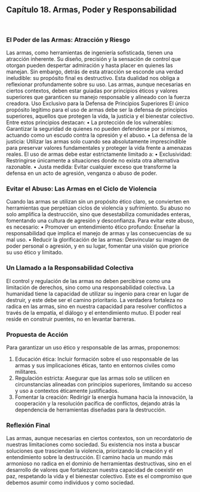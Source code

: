 ## Capítulo 18. Armas, Poder y Responsabilidad
 

### El Poder de las Armas: Atracción y Riesgo
Las armas, como herramientas de ingeniería sofisticada, tienen una atracción inherente. Su diseño, precisión y la sensación de control que otorgan pueden despertar admiración y hasta placer en quienes las manejan. Sin embargo, detrás de esta atracción se esconde una verdad ineludible: su propósito final es destructivo.
Esta dualidad nos obliga a reflexionar profundamente sobre su uso. Las armas, aunque necesarias en ciertos contextos, deben estar guiadas por principios éticos y valores superiores que garanticen su manejo responsable y alineado con la fuerza creadora.
Uso Exclusivo para la Defensa de Principios Superiores
El único propósito legítimo para el uso de armas debe ser la defensa de principios superiores, aquellos que protegen la vida, la justicia y el bienestar colectivo. Entre estos principios destacan:
•	La protección de los vulnerables: Garantizar la seguridad de quienes no pueden defenderse por sí mismos, actuando como un escudo contra la opresión y el abuso.
•	La defensa de la justicia: Utilizar las armas solo cuando sea absolutamente imprescindible para preservar valores fundamentales y proteger la vida frente a amenazas reales.
El uso de armas debe estar estrictamente limitado a:
•	Exclusividad: Restringirse únicamente a situaciones donde no exista otra alternativa razonable.
•	Justa medida: Evitar cualquier exceso que transforme la defensa en un acto de agresión, venganza o abuso de poder.
### Evitar el Abuso: Las Armas en el Ciclo de Violencia
Cuando las armas se utilizan sin un propósito ético claro, se convierten en herramientas que perpetúan ciclos de violencia y sufrimiento. Su abuso no solo amplifica la destrucción, sino que desestabiliza comunidades enteras, fomentando una cultura de agresión y desconfianza.
Para evitar este abuso, es necesario:
•	Promover un entendimiento ético profundo: Enseñar la responsabilidad que implica el manejo de armas y las consecuencias de su mal uso.
•	Reducir la glorificación de las armas: Desvincular su imagen de poder personal o agresión, y en su lugar, fomentar una visión que priorice su uso ético y limitado.
### Un Llamado a la Responsabilidad Colectiva
El control y regulación de las armas no deben percibirse como una limitación de derechos, sino como una responsabilidad colectiva. La humanidad tiene la capacidad de utilizar su ingenio para crear en lugar de destruir, y este debe ser el camino prioritario.
La verdadera fortaleza no radica en las armas, sino en nuestra capacidad para resolver conflictos a través de la empatía, el diálogo y el entendimiento mutuo. El poder real reside en construir puentes, no en levantar barreras.
### Propuesta de Acción
Para garantizar un uso ético y responsable de las armas, proponemos:
1.	Educación ética: Incluir formación sobre el uso responsable de las armas y sus implicaciones éticas, tanto en entornos civiles como militares.
2.	Regulación estricta: Asegurar que las armas solo se utilicen en circunstancias alineadas con principios superiores, limitando su acceso y uso a contextos éticamente justificados.
3.	Fomentar la creación: Redirigir la energía humana hacia la innovación, la cooperación y la resolución pacífica de conflictos, dejando atrás la dependencia de herramientas diseñadas para la destrucción.
### Reflexión Final
Las armas, aunque necesarias en ciertos contextos, son un recordatorio de nuestras limitaciones como sociedad. Su existencia nos insta a buscar soluciones que trasciendan la violencia, priorizando la creación y el entendimiento sobre la destrucción.
El camino hacia un mundo más armonioso no radica en el dominio de herramientas destructivas, sino en el desarrollo de valores que fortalezcan nuestra capacidad de coexistir en paz, respetando la vida y el bienestar colectivo. Este es el compromiso que debemos asumir como individuos y como sociedad.
 
